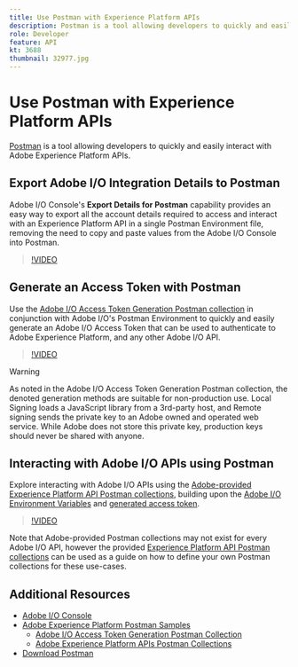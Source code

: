 ```yaml
---
title: Use Postman with Experience Platform APIs
description: Postman is a tool allowing developers to quickly and easily interact with Adobe Experience Platform APIs.
role: Developer
feature: API
kt: 3688
thumbnail: 32977.jpg
---
```

 
# Use Postman with Experience Platform APIs

[Postman](https://www.getpostman.com/) is a tool allowing developers to quickly and easily interact with Adobe Experience Platform APIs.

## Export Adobe I/O Integration Details to Postman

Adobe I/O Console's **Export Details for Postman** capability provides an easy way to export all the account details required to access and interact with an Experience Platform API in a single Postman Environment file, removing the need to copy and paste values from the Adobe I/O Console into Postman.

>[!VIDEO](https://video.tv.adobe.com/v/28832/?quality=12&learn=on)

## Generate an Access Token with Postman

Use the [Adobe I/O Access Token Generation Postman collection](https://github.com/adobe/experience-platform-postman-samples/tree/master/apis/ims) in conjunction with Adobe I/O's Postman Environment to quickly and easily generate an Adobe I/O Access Token that can be used to authenticate to Adobe Experience Platform, and any other Adobe I/O API.

>[!VIDEO](https://video.tv.adobe.com/v/29698/?quality=12&learn=on)

>[!WARNING]
>
> As noted in the Adobe I/O Access Token Generation Postman collection, the denoted generation methods are suitable for non-production use. Local Signing loads a JavaScript library from a 3rd-party host, and Remote signing sends the private key to an Adobe owned and operated web service. While Adobe does not store this private key, production keys should never be shared with anyone.

## Interacting with Adobe I/O APIs using Postman

Explore interacting with Adobe I/O APIs using the [Adobe-provided Experience Platform API Postman collections](https://github.com/adobe/experience-platform-postman-samples/tree/master/apis/experience-platform), building upon the [Adobe I/O Environment Variables](#export-adobe-io-integration-details-to-postman) and [generated access token](#generate-an-access-token-with-postman).

>[!VIDEO](https://video.tv.adobe.com/v/29704/?quality=12&learn=on)

Note that Adobe-provided Postman collections may not exist for every Adobe I/O API, however the provided [Experience Platform API Postman collections](https://github.com/adobe/experience-platform-postman-samples/tree/master/apis/experience-platform) can be used as a guide on how to define your own Postman collections for these use-cases.

## Additional Resources

* [Adobe I/O Console](https://console.adobe.io)
* [Adobe Experience Platform Postman Samples](https://github.com/adobe/experience-platform-postman-samples)
  * [Adobe I/O Access Token Generation Postman Collection](https://github.com/adobe/experience-platform-postman-samples/tree/master/apis/ims)
  * [Adobe Experience Platform APIs Postman Collections](https://github.com/adobe/experience-platform-postman-samples/tree/master/apis/experience-platform)
* [Download Postman](https://www.getpostman.com/)

